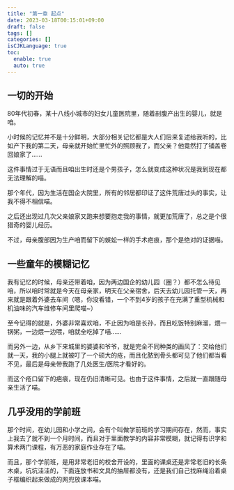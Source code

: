 ```yaml
---
title: "第一章 起点"
date: 2023-03-18T00:15:01+09:00
draft: false
tags: []
categories: []
isCJKLanguage: true
toc:
  enable: true
  auto: true
---
```


## 一切的开始

80年代初春，某十八线小城市的妇女儿童医院里，随着剖腹产出生的婴儿，就是咱。

小时候的记忆并不是十分鲜明，大部分相关记忆都是大人们后来复述给我听的，比如产下我的第二天，母亲就开始忙里忙外的照顾我了，而父亲？他竟然打了铺盖卷回娘家了……

这件事情过于无语而且咱出生时还是个男孩子，怎么就变成这种状况是我到现在都无法理解的喵。

那个年代，因为生活在国企大院里，所有的邻居都印证了这件荒唐过头的事实，让我不得不相信喵。

之后还出现过几次父亲娘家又跑来想要抱走我的事情，就更加荒唐了，总之是个很猎奇的婴儿经历。

不过，母亲腹部因为生产咱而留下的蜈蚣一样的手术疤痕，那个是绝对的证据喵。

## 一些童年的模糊记忆

我有记忆的时候，母亲还带着咱，因为两边国企的幼儿园（圈？）都不怎么待见咱，所以咱时常就是今天在母亲家，明天在父亲宿舍，后天去幼儿园托管一天，再来就是跟着外婆去车间（嗯，你没看错，一个不到4岁的孩子在充满了重型机械和机油味的汽车维修车间里爬喵~）

至今记得的就是，外婆非常喜欢咱，不止因为咱是长孙，而且吃饭特别麻溜，煨一锅粥，一边煨一边喂，咱就全吃掉了喵……

而另外一边，从乡下来城里的婆婆和爷爷，就是完全不同种类的画风了：交给他们就一天，我的小腿上就被叮了一个硕大的疮，而且化脓到骨头都可见了他们都当看不见，最后是母亲带我跑了几处医生/医院才看好的。

而这个疮口留下的疤痕，现在仍旧清晰可见。也由于这件事情，之后就一直跟随母亲生活了喵。

## 几乎没用的学前班

那个时间，在幼儿园和小学之间，会有个叫做学前班的学习期间存在，然而，事实上我去了就不到一个月时间，而且对于里面教学的内容非常模糊，就记得有识字和算术两门课程，有万恶的家庭作业存在了喵。

而且，那个学前班，是用非常老旧的校舍开设的，里面的课桌还是非常老旧的长条木桌，坑坑洼洼的，下面连放书和文具的抽屉都没有，还是我们自己找麻绳沿着桌子框编织起来做成的网兜放课本喵。

